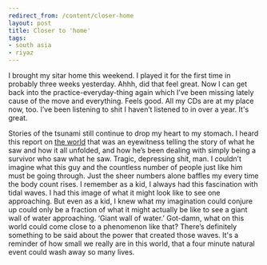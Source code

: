 ```yaml
---
redirect_from: /content/closer-home
layout: post
title: Closer to 'home'
tags:
- south asia
- riyaz
---
```

I brought my sitar home this weekend. I played it for the first time in probably three weeks yesterday. Ahhh, did that feel great. Now I can get back into the practice-everyday-thing again which I’ve been missing lately cause of the move and everything. Feels good. All my CDs are at my place now, too. I’ve been listening to shit I haven’t listened to in over a year. It's great.

Stories of the tsunami still continue to drop my heart to my stomach. I heard this report on [the world](http://www.theworld.org/content/12304.wma) that was an eyewitness telling the story of what he saw and how it all unfolded, and how he’s been dealing with simply being a survivor who saw what he saw. Tragic, depressing shit, man. I couldn’t imagine what this guy and the countless number of people just like him must be going through. Just the sheer numbers alone baffles my every time the body count rises. I remember as a kid, I always had this fascination with tidal waves. I had this image of what it might look like to see one approaching. But even as a kid, I knew what my imagination could conjure up could only be a fraction of what it might actually be like to see a giant wall of water approaching. ‘Giant wall of water.’ Got-damn, what on this world could come close to a phenomenon like that? There’s definitely something to be said about the power that created those waves. It's a reminder of how small we really are in this world, that a four minute natural event could wash away so many lives.
